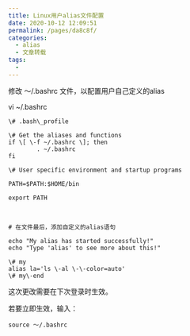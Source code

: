 ```yaml
---
title: Linux用户alias文件配置
date: 2020-10-12 12:09:51
permalink: /pages/da8c8f/
categories:
  - alias
  - 文章转载
tags:
  - 
---
```

修改 ～/.bashrc 文件，以配置用户自己定义的alias

vi ~/.bashrc




```
\# .bash\_profile

\# Get the aliases and functions
if \[ \-f ~/.bashrc \]; then
        . ~/.bashrc
fi

\# User specific environment and startup programs

PATH=$PATH:$HOME/bin

export PATH



# 在文件最后，添加自定义的alias语句

echo "My alias has started successfully!"
echo "Type 'alias' to see more about this!"

\# my
alias la='ls \-al \-\-color=auto'
\# my\-end
```
这次更改需要在下次登录时生效。

若要立即生效，输入：
```
source ～/.bashrc
```